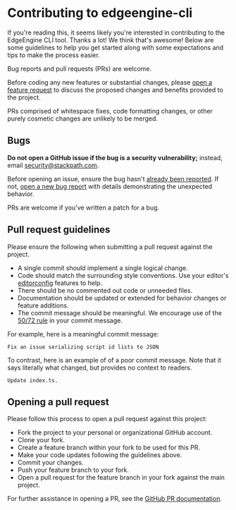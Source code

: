 # Contributing to edgeengine-cli

If you're reading this, it seems likely you're interested in contributing to 
the EdgeEngine CLI tool. Thanks a lot! We think that's awesome! Below are some guidelines to 
help you get started along with some expectations and tips to make the process 
easier.

Bug reports and pull requests (PRs) are welcome.

Before coding any new features or substantial changes, please 
[open a feature request](https://github.com/stackpath/edgeengine-cli/issues/new) 
to discuss the proposed changes and benefits provided to the project.

PRs comprised of whitespace fixes, code formatting changes, or other purely 
cosmetic changes are unlikely to be merged.

## Bugs

**Do not open a GitHub issue if the bug is a security vulnerability;** instead, 
email [security@stackpath.com](mailto:security@stackpath.com).

Before opening an issue, ensure the bug hasn't 
[already been reported](https://github.com/stackpath/edgeengine-cli/issues). 
If not, [open a new bug report](https://github.com/stackpath/edgeengine-cli/issues/new) 
with details demonstrating the unexpected behavior.

PRs are welcome if you've written a patch for a bug.

## Pull request guidelines

Please ensure the following when submitting a pull request against the project.

* A single commit should implement a single logical change.
* Code should match the surrounding style conventions. Use your editor's 
  [editorconfig](https://editorconfig.org/) features to help.
* There should be no commented out code or unneeded files.
* Documentation should be updated or extended for behavior changes or feature 
  additions.
* The commit message should be meaningful. We encourage use of the 
  [50/72 rule](https://tbaggery.com/2008/04/19/a-note-about-git-commit-messages.html) 
  in your commit message.

For example, here is a meaningful commit message:
```
Fix an issue serializing script id lists to JSON
```

To contrast, here is an example of of a poor commit message. Note that it says 
literally what changed, but provides no context to readers.
```
Update index.ts.
```

## Opening a pull request

Please follow this process to open a pull request against this project:

* Fork the project to your personal or organizational GitHub account.
* Clone your fork.
* Create a feature branch within your fork to be used for this PR.
* Make your code updates following the guidelines above.
* Commit your changes.
* Push your feature branch to your fork.
* Open a pull request for the feature branch in your fork against the main project.

For further assistance in opening a PR, see the 
[GitHub PR documentation](https://help.github.com/articles/about-pull-requests/).
